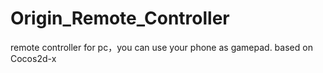 Origin_Remote_Controller
========================

remote controller for pc，you can use your phone as gamepad. based on Cocos2d-x
